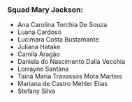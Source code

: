### Squad Mary Jackson:

* Ana Carolina Torchia De Souza
* Luana Cardoso
* Lucimara Costa Bustamante
* Juliana Hatake
* Camila Aragão
* Daniela do Nascimento Dalla Vecchia
* Lorrayne Santana
* Tainá Maria Travassos Mota Martins
* Mariana de Castro Mehler Elias
* Stefany Silva
